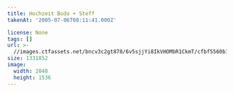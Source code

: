 ```yaml
---
title: Hochzeit Bodo + Steff
takenAt: '2005-07-06T08:11:41.000Z'

license: None
tags: []
url: >-
  //images.ctfassets.net/bncv3c2gt878/6v5sjjYi8IkVHOMbR1CkmT/cfbf5560b1dd93bf0b63b940c22671f3/hochzeit-bodo--steff_4560374084_o
size: 1331852
image:
  width: 2048
  height: 1536
---
```

